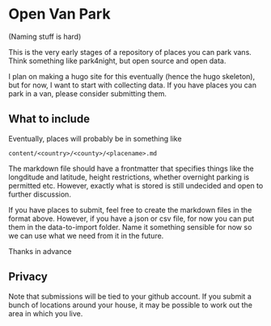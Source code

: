 # Open Van Park

(Naming stuff is hard)

This is the very early stages of a repository of places you can park vans. Think
something like park4night, but open source and open data.

I plan on making a hugo site for this eventually (hence the hugo skeleton), but
for now, I want to start with collecting data. If you have places you can park
in a van, please consider submitting them.

## What to include

Eventually, places will probably be in something like 

```
content/<country>/<county>/<placename>.md
```

The markdown file should have a frontmatter that specifies things like the
longditude and latitude, height restrictions, whether overnight parking is
permitted etc. However, exactly what is stored is still undecided and open to
further discussion.

If you have places to submit, feel free to create the markdown files in the
format above. However, if you have a json or csv file, for now you can put them
in the data-to-import folder. Name it something sensible for now so we can use
what we need from it in the future.

Thanks in advance

## Privacy

Note that submissions will be tied to your github account. If you submit a bunch
of locations around your house, it may be possible to work out the area in which
you live.


